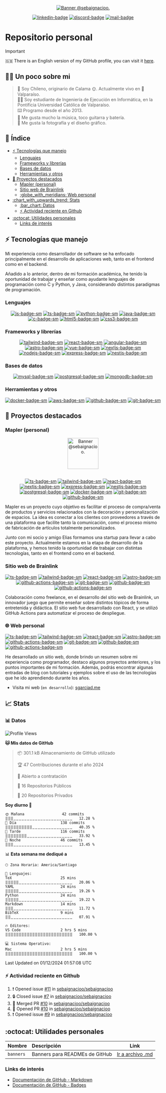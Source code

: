 <div align="center">

<!-- BANNER INICIAL -->
<a href="https://github.com/sebaignacioo">
  <picture>
    <source media="(prefers-color-scheme: dark)" srcset="https://sgarciad.s3.us-east-1.amazonaws.com/misc/gh-banner-dark.png">
    <img alt="Banner @sebaignacioo." src="https://sgarciad.s3.us-east-1.amazonaws.com/misc/gh-banner-light.png">
  </picture>
</a>

[![linkedin-badge]][linkedin-link] [![discord-badge]][discord-link] [![mail-badge]][mail-link]

</div>

# Repositorio personal

> [!IMPORTANT]
> :gb: There is an English version of my GitHub profile, you can visit it [here](README_en.md).

<!-- RESUMEN -->
<!-- omit in toc -->
## :man_technologist: Un poco sobre mi

> :round_pushpin: Soy Chileno, originario de Calama :sun_with_face:. Actualmente vivo en :ocean: Valparaíso. </br>
> :man_student: Soy estudiante de Ingeniería de Ejecución en Informática, en la Pontificia Universidad Católica de Valparaíso. </br>
> :keyboard: Programo desde el año 2013. </br>
> :guitar: Me gusta mucho la música, toco guitarra y batería. </br>
> :camera_flash: Me gusta la fotografía y el diseño gráfico.

<!-- omit in toc -->
## :memo: Índice

- [:zap: Tecnologías que manejo](#zap-tecnologías-que-manejo)
  - [Lenguajes](#lenguajes)
  - [Frameworks y librerías](#frameworks-y-librerías)
  - [Bases de datos](#bases-de-datos)
  - [Herramientas y otros](#herramientas-y-otros)
- [:rocket: Proyectos destacados](#rocket-proyectos-destacados)
  - [Mapler (personal)](#mapler-personal)
  - [Sitio web de Brainlink](#sitio-web-de-brainlink)
  - [:globe\_with\_meridians: Web personal](#globe_with_meridians-web-personal)
- [:chart\_with\_upwards\_trend: Stats](#chart_with_upwards_trend-stats)
  - [:bar\_chart: Datos](#bar_chart-datos)
  - [:zap: Actividad reciente en Github](#zap-actividad-reciente-en-github)
- [:octocat: Utilidades personales](#octocat-utilidades-personales)
  - [Links de interés](#links-de-interés)
  
## :zap: Tecnologías que manejo

Mi experiencia como desarrollador de software se ha enfocado principalmente en el desarrollo de aplicaciones web, tanto en el frontend como en el backend. 

Añadido a lo anterior, dentro de mi formación académica, he tenido la oportunidad de trabajar y enseñar como ayudante lenguajes de programación como C y Python, y Java, considerando distintos paradigmas de programación.

### Lenguajes

<div align="center">

[![js-badge-sm]][js-web] [![ts-badge-sm]][ts-web] [![python-badge-sm]][python-web] [![java-badge-sm]][java-web] [![c-badge-sm]][c-web] [![html5-badge-sm]][html5-web] [![css3-badge-sm]][css3-web]

</div>

### Frameworks y librerías

<div align="center">

[![tailwind-badge-sm]][tailwind-web] [![react-badge-sm]][react-web] [![angular-badge-sm]][angular-web] [![astro-badge-sm]][astro-web] [![vue-badge-sm]][vue-web] [![nextjs-badge-sm]][nextjs-web] [![nodejs-badge-sm]][nodejs-web] [![express-badge-sm]][express-web] [![nestjs-badge-sm]][nestjs-web]

</div>

### Bases de datos

<div align="center">

[![mysql-badge-sm]][mysql-web] [![postgresql-badge-sm]][postgresql-web] [![mongodb-badge-sm]][mongodb-web]

</div>

### Herramientas y otros

<div align="center">

[![docker-badge-sm]][docker-web] [![aws-badge-sm]][aws-web] [![github-badge-sm]][github-web] [![git-badge-sm]][git-web]

</div>

## :rocket: Proyectos destacados

### Mapler (personal)

<div align="center">

<a href="https://mapler.cl">
  <picture>
    <source media="(prefers-color-scheme: dark)" srcset="https://assets.mapler.cl/mail/zinc-300/pajaro@0.5x.png">
    <img alt="Banner @sebaignacioo." src="https://assets.mapler.cl/mail/mapler-red-500/pajaro@0.5x.png" width="100px">
  </picture>
</a>
<br />
<br />

[![ts-badge-sm]][ts-web] [![tailwind-badge-sm]][tailwind-web] [![react-badge-sm]][react-web] [![nextjs-badge-sm]][nextjs-web] [![express-badge-sm]][express-web] [![nestjs-badge-sm]][nestjs-web] [![postgresql-badge-sm]][postgresql-web] [![docker-badge-sm]][docker-web] [![git-badge-sm]][git-web] [![github-badge-sm]][github-web]

</div>

Mapler es un proyecto cuyo objetivo es facilitar el proceso de compra/venta de productos y servicios relacionados con la decoración y personalización de espacios. La idea es conectar a los clientes con proveedores a través de una plataforma que facilite tanto la comunicación, como el proceso mismo de fabricación de artículos totalmente personalizados.

Junto con mi socio y amigo Elias formamos una startup para llevar a cabo este proyecto. Actualmente estamos en la etapa de desarrollo de la plataforma, y hemos tenido la oportunidad de trabajar con distintas tecnologías, tanto en el frontend como en el backend.

### Sitio web de Brainlink

<div align="center">

[![ts-badge-sm]][ts-web] [![tailwind-badge-sm]][tailwind-web] [![react-badge-sm]][react-web] [![astro-badge-sm]][astro-web] [![github-actions-badge-sm]][github-actions-web] [![git-badge-sm]][git-web] [![github-badge-sm]][github-web] [![github-actions-badge-sm]][github-actions-web]

</div>

Colaboración como freelance, en el desarrollo del sitio web de Brainlink, un innovador juego que permite enseñar sobre distintos tópicos de forma entretenida y didáctica. El sitio web fue desarrollado con React, y se utilizó GitHub Actions para automatizar el proceso de despliegue.

### :globe_with_meridians: Web personal

[![ts-badge-sm]][ts-web] [![tailwind-badge-sm]][tailwind-web] [![react-badge-sm]][react-web] [![astro-badge-sm]][astro-web] [![github-actions-badge-sm]][github-actions-web] [![git-badge-sm]][git-web] [![github-badge-sm]][github-web] [![github-actions-badge-sm]][github-actions-web]

He desarrollado un sitio web, donde brindo un resumen sobre mi experiencia como programador, destaco algunos proyectos anteriores, y los puntos importantes de mi formación. Además, podrás encontrar algunas entradas de blog con tutoriales y ejemplos sobre el uso de las tecnologías que he ido aprendiendo durante los años.

- Visita mi web (`en desarrollo`): [sgarciad.me](https://sgarciad.me)


## :chart_with_upwards_trend: Stats

### :bar_chart: Datos

<!--START_SECTION:personal-stats-->
![Profile Views](http://img.shields.io/badge/Visitas%20al%20perfil-1-blue)

**🐱 Mis datos de GitHub** 

> 📦 301.1 kB Almacenamiento de GitHub utilizado 
 > 
> 🏆 47 Contribuciones durante el año 2024
 > 
> 💼 Abierto a contratación
 > 
> 📜 16 Repositorios Públicos 
 > 
> 🔑 20 Repositorios Privados 
 > 
**Soy diurno 🐤** 

```text
🌞 Mañana                 42 commits          ⣿⣿⣿⣀⣀⣀⣀⣀⣀⣀⣀⣀⣀⣀⣀⣀⣀⣀⣀⣀⣀⣀⣀⣀⣀   12.28 % 
🌆 Día                    138 commits         ⣿⣿⣿⣿⣿⣿⣿⣿⣿⣿⣀⣀⣀⣀⣀⣀⣀⣀⣀⣀⣀⣀⣀⣀⣀   40.35 % 
🌃 Tarde                  116 commits         ⣿⣿⣿⣿⣿⣿⣿⣿⣀⣀⣀⣀⣀⣀⣀⣀⣀⣀⣀⣀⣀⣀⣀⣀⣀   33.92 % 
🌙 Noche                  46 commits          ⣿⣿⣿⣀⣀⣀⣀⣀⣀⣀⣀⣀⣀⣀⣀⣀⣀⣀⣀⣀⣀⣀⣀⣀⣀   13.45 % 
```


📊 **Esta semana me dediqué a** 

```text
🕑︎ Zona Horaria: America/Santiago

💬 Lenguajes: 
TeX                      25 mins             ⣿⣿⣿⣿⣿⣀⣀⣀⣀⣀⣀⣀⣀⣀⣀⣀⣀⣀⣀⣀⣀⣀⣀⣀⣀   20.06 % 
YAML                     24 mins             ⣿⣿⣿⣿⣿⣀⣀⣀⣀⣀⣀⣀⣀⣀⣀⣀⣀⣀⣀⣀⣀⣀⣀⣀⣀   19.26 % 
Python                   24 mins             ⣿⣿⣿⣿⣿⣀⣀⣀⣀⣀⣀⣀⣀⣀⣀⣀⣀⣀⣀⣀⣀⣀⣀⣀⣀   19.22 % 
Markdown                 14 mins             ⣿⣿⣿⣀⣀⣀⣀⣀⣀⣀⣀⣀⣀⣀⣀⣀⣀⣀⣀⣀⣀⣀⣀⣀⣀   11.72 % 
BibTeX                   9 mins              ⣿⣿⣀⣀⣀⣀⣀⣀⣀⣀⣀⣀⣀⣀⣀⣀⣀⣀⣀⣀⣀⣀⣀⣀⣀   07.91 % 

🔥 Editores: 
VS Code                  2 hrs 5 mins        ⣿⣿⣿⣿⣿⣿⣿⣿⣿⣿⣿⣿⣿⣿⣿⣿⣿⣿⣿⣿⣿⣿⣿⣿⣿   100.00 % 

💻 Sistema Operativo: 
Mac                      2 hrs 5 mins        ⣿⣿⣿⣿⣿⣿⣿⣿⣿⣿⣿⣿⣿⣿⣿⣿⣿⣿⣿⣿⣿⣿⣿⣿⣿   100.00 % 
```


 Last Updated on 01/12/2024 01:57:08 UTC
<!--END_SECTION:personal-stats-->

### :zap: Actividad reciente en Github

<!--START_SECTION:activity-->
1. ❗ Opened issue [#11](https://github.com/sebaignacioo/sebaignacioo/issues/11) in [sebaignacioo/sebaignacioo](https://github.com/sebaignacioo/sebaignacioo)
2. 🔒 Closed issue [#7](https://github.com/sebaignacioo/sebaignacioo/issues/7) in [sebaignacioo/sebaignacioo](https://github.com/sebaignacioo/sebaignacioo)
3. 🎉 Merged PR [#10](https://github.com/sebaignacioo/sebaignacioo/pull/10) in [sebaignacioo/sebaignacioo](https://github.com/sebaignacioo/sebaignacioo)
4. 💪 Opened PR [#10](https://github.com/sebaignacioo/sebaignacioo/pull/10) in [sebaignacioo/sebaignacioo](https://github.com/sebaignacioo/sebaignacioo)
5. ❗ Opened issue [#9](https://github.com/sebaignacioo/sebaignacioo/issues/9) in [sebaignacioo/sebaignacioo](https://github.com/sebaignacioo/sebaignacioo)
<!--END_SECTION:activity-->

## :octocat: Utilidades personales

| Nombre | Descripción | Link |
| :-- | :-- | :-: |
| `banners` | Banners para READMEs de GitHub | [Ir a archivo .md][banners-link] |

### Links de interés

- [Documentación de GitHub - Markdown](https://docs.github.com/es/github/writing-on-github/basic-writing-and-formatting-syntax)
- [Documentación de GitHub - Badges](https://docs.github.com/es/actions/learn-github-actions/sharing-workflows/sharing-workflow-status-badges)

[astro-badge]: https://img.shields.io/badge/Visita%20mi%20web%20desarrollada%20en%20Astro-FF5D01?logo=astro&logoColor=fff&style=for-the-badge
[linkedin-badge]: https://img.shields.io/badge/Mi%20perfil%20de%20LinkedIn-0A66C2?logo=linkedin&logoColor=fff&style=flat
[linkedin-link]: https://www.linkedin.com/in/sgarciad/
[discord-badge]: https://img.shields.io/badge/@sebaignacioo-5865F2?logo=discord&logoColor=fff&style=flat
[discord-link]: https://discordapp.com/users/355149434595573760
[mail-badge]: https://img.shields.io/badge/Env%C3%ADame%20un%20email-000000?logo=gmail&logoColor=fff&style=flat
[mail-link]: mailto:contacto@sgarciad.me
[web-link]: https://sgarciad.me
[banners-link]: docs/banners.md
[js-badge-sm]: https://img.shields.io/badge/JavaScript-F7DF1E?logo=javascript&logoColor=000&style=flat
[js-web]: https://developer.mozilla.org/es/docs/Web/JavaScript
[ts-badge-sm]: https://img.shields.io/badge/TypeScript-3178C6?logo=typescript&logoColor=fff&style=flat
[ts-web]: https://www.typescriptlang.org/
[python-badge-sm]: https://img.shields.io/badge/Python-3776AB?logo=python&logoColor=fff&style=flat
[python-web]: https://www.python.org/
[java-badge-sm]: https://img.shields.io/badge/Java-007396?logo=java&logoColor=fff&style=flat
[java-web]: https://www.java.com/
[c-badge-sm]: https://img.shields.io/badge/C-A8B9CC?logo=c&logoColor=fff&style=flat
[c-web]: https://www.iso.org/standard/74528.html
[html5-badge-sm]: https://img.shields.io/badge/HTML5-E34F26?logo=html5&logoColor=fff&style=flat
[html5-web]: https://developer.mozilla.org/es/docs/Web/HTML
[css3-badge-sm]: https://img.shields.io/badge/CSS3-1572B6?logo=css3&logoColor=fff&style=flat
[css3-web]: https://developer.mozilla.org/es/docs/Web/CSS

[tailwind-badge-sm]: https://img.shields.io/badge/Tailwind_CSS-38B2AC?logo=tailwind-css&logoColor=fff&style=flat
[tailwind-web]: https://tailwindcss.com/
[react-badge-sm]: https://img.shields.io/badge/React-61DAFB?logo=react&logoColor=fff&style=flat
[react-web]: https://reactjs.org/
[angular-badge-sm]: https://img.shields.io/badge/Angular-DD0031?logo=angular&logoColor=fff&style=flat
[angular-web]: https://angular.io/
[astro-badge-sm]: https://img.shields.io/badge/Astro-FF5D01?logo=astro&logoColor=fff&style=flat
[astro-web]: https://astro.build/
[vue-badge-sm]: https://img.shields.io/badge/Vue.js-4FC08D?logo=vue.js&logoColor=fff&style=flat
[vue-web]: https://vuejs.org/
[nextjs-badge-sm]: https://img.shields.io/badge/Next.js-000000?logo=next.js&logoColor=fff&style=flat
[nextjs-web]: https://nextjs.org/
[nodejs-badge-sm]: https://img.shields.io/badge/Node.js-339933?logo=node.js&logoColor=fff&style=flat
[nodejs-web]: https://nodejs.org/
[express-badge-sm]: https://img.shields.io/badge/Express.js-000000?logo=express&logoColor=fff&style=flat
[express-web]: https://expressjs.com/
[nestjs-badge-sm]: https://img.shields.io/badge/NestJS-E0234E?logo=nestjs&logoColor=fff&style=flat
[nestjs-web]: https://nestjs.com/

[mongodb-badge-sm]: https://img.shields.io/badge/MongoDB-47A248?logo=mongodb&logoColor=fff&style=flat
[mongodb-web]: https://www.mongodb.com/
[postgresql-badge-sm]: https://img.shields.io/badge/PostgreSQL-336791?logo=postgresql&logoColor=fff&style=flat
[postgresql-web]: https://www.postgresql.org/
[mysql-badge-sm]: https://img.shields.io/badge/MySQL-4479A1?logo=mysql&logoColor=fff&style=flat
[mysql-web]: https://www.mysql.com/

[docker-badge-sm]: https://img.shields.io/badge/Docker-2496ED?logo=docker&logoColor=fff&style=flat
[docker-web]: https://www.docker.com/
[git-badge-sm]: https://img.shields.io/badge/Git-F05032?logo=git&logoColor=fff&style=flat
[git-web]: https://git-scm.com/
[github-badge-sm]: https://img.shields.io/badge/GitHub-181717?logo=github&logoColor=fff&style=flat
[github-web]: https://github.com
[aws-badge-sm]: https://img.shields.io/badge/AWS-232F3E?logo=amazon-aws&logoColor=fff&style=flat
[aws-web]: https://aws.amazon.com/
[github-actions-badge-sm]: https://img.shields.io/badge/GitHub_Actions-2088FF?logo=github-actions&logoColor=fff&style=flat
[github-actions-web]: https://github.com/features/actions
